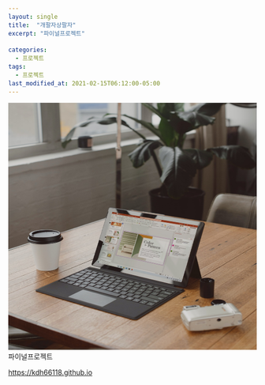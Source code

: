 ```yaml
---
layout: single
title:  "개팔자상팔자"
excerpt: "파이널프로젝트"

categories:
  - 프로젝트
tags:
  - 프로젝트
last_modified_at: 2021-02-15T06:12:00-05:00
---
```



<img src="/assets/images/surface-DtW-E6BcSNE-unsplash.jpg"  width="800" height="500" title="제목" alt="아무거나"/> 
파이널프로젝트

https://kdh66118.github.io
